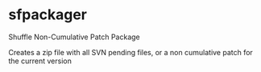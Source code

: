 # sfpackager
Shuffle Non-Cumulative Patch Package

Creates a zip file with all SVN pending files, or a non cumulative patch for the current version

